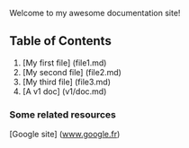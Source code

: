 Welcome to my awesome documentation site!

## Table of Contents

1. [My first file] (file1.md)
1. [My second file] (file2.md)
1. [My third file] (file3.md)
1. [A v1 doc] (v1/doc.md)

### Some related resources

[Google site] (www.google.fr)
